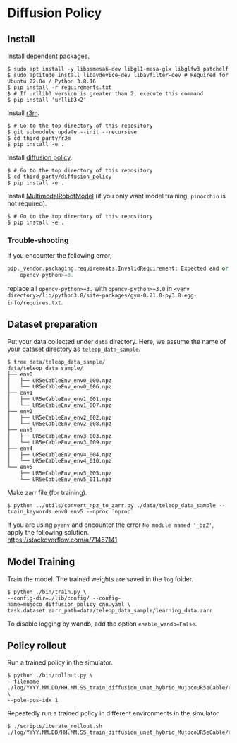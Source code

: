 # Diffusion Policy

## Install

Install dependent packages.
```console
$ sudo apt install -y libosmesa6-dev libgl1-mesa-glx libglfw3 patchelf
$ sudo aptitude install libavdevice-dev libavfilter-dev # Required for Ubuntu 22.04 / Python 3.8.16
$ pip install -r requirements.txt
$ # If urllib3 version is greater than 2, execute this command
$ pip install 'urllib3<2'
```

Install [r3m](https://github.com/facebookresearch/r3m).
```console
$ # Go to the top directory of this repository
$ git submodule update --init --recursive
$ cd third_party/r3m
$ pip install -e .
```

Install [diffusion policy](https://github.com/real-stanford/diffusion_policy).
```console
$ # Go to the top directory of this repository
$ cd third_party/diffusion_policy
$ pip install -e .
```

Install [MultimodalRobotModel](https://github.com/isri-aist/MultimodalRobotModel) (if you only want model training, `pinocchio` is not required).
```console
$ # Go to the top directory of this repository
$ pip install -e .
```

### Trouble-shooting

If you encounter the following error,
```python
pip._vendor.packaging.requirements.InvalidRequirement: Expected end or semicolon (after version specifier)
    opencv-python>=3.
```
replace all `opencv-python>=3.` with `opencv-python>=3.0` in `<venv directory>/lib/python3.8/site-packages/gym-0.21.0-py3.8.egg-info/requires.txt`.

## Dataset preparation

Put your data collected under `data` directory. Here, we assume the name of your dataset directory as `teleop_data_sample`.

```console
$ tree data/teleop_data_sample/
data/teleop_data_sample/
├── env0
│   ├── UR5eCableEnv_env0_000.npz
│   └── UR5eCableEnv_env0_006.npz
├── env1
│   ├── UR5eCableEnv_env1_001.npz
│   └── UR5eCableEnv_env1_007.npz
├── env2
│   ├── UR5eCableEnv_env2_002.npz
│   └── UR5eCableEnv_env2_008.npz
├── env3
│   ├── UR5eCableEnv_env3_003.npz
│   └── UR5eCableEnv_env3_009.npz
├── env4
│   ├── UR5eCableEnv_env4_004.npz
│   └── UR5eCableEnv_env4_010.npz
└── env5
    ├── UR5eCableEnv_env5_005.npz
    └── UR5eCableEnv_env5_011.npz
```

Make zarr file (for training).

```console
$ python ../utils/convert_npz_to_zarr.py ./data/teleop_data_sample --train_keywords env0 env5 --nproc `nproc`
```

If you are using `pyenv` and encounter the error `No module named '_bz2'`, apply the following solution.  
https://stackoverflow.com/a/71457141

## Model Training

Train the model. The trained weights are saved in the `log` folder.

```console
$ python ./bin/train.py \
--config-dir=./lib/config/ --config-name=mujoco_diffusion_policy_cnn.yaml \
task.dataset.zarr_path=data/teleop_data_sample/learning_data.zarr
```
To disable logging by wandb, add the option `enable_wandb=False`.

## Policy rollout

Run a trained policy in the simulator.

```console
$ python ./bin/rollout.py \
--filename ./log/YYYY.MM.DD/HH.MM.SS_train_diffusion_unet_hybrid_MujocoUR5eCable/checkpoints/200.ckpt \
--pole-pos-idx 1
```

Repeatedly run a trained policy in different environments in the simulator.

```console
$ ./scripts/iterate_rollout.sh ./log/YYYY.MM.DD/HH.MM.SS_train_diffusion_unet_hybrid_MujocoUR5eCable/checkpoints/200.ckpt
```

